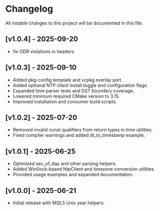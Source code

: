 # Changelog

All notable changes to this project will be documented in this file.

## [v1.0.4] - 2025-09-20
- fix ODR violations in headers

## [v1.0.3] - 2025-09-10
- Added pkg-config template and vcpkg overlay port.
- Added optional NTP client install toggle and configuration flags.
- Expanded time parser tests and DST boundary coverage.
- Lowered minimum required CMake version to 3.15.
- Improved installation and consumer build scripts.

## [v1.0.2] - 2025-07-20
- Removed invalid const qualifiers from return types in time utilities.
- Fixed compiler warnings and added dt_to_timestamp example.

## [v1.0.1] - 2025-06-25
- Optimized sec_of_day and other parsing helpers.
- Added WinSock-based NtpClient and timezone conversion utilities.
- Provided usage examples and expanded documentation.

## [v1.0.0] - 2025-06-21
- Initial release with MQL5 Unix year helpers.
